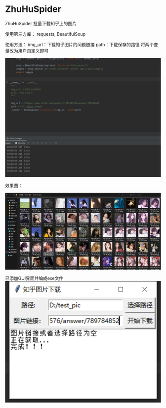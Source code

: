 # ZhuHuSpider
ZhuHuSpider
批量下载知乎上的图片

使用第三方库：
requests, BeautifulSoup

使用方法：
img_url：下载知乎图片的问题链接
path：下载保存的路径
将两个变量改为用户自定义即可

![Image text](https://github.com/anotherfre/ZhuHuSpider/blob/master/images/demo_image1.png)

效果图：

![Image text](https://github.com/anotherfre/ZhuHuSpider/blob/master/images/demo_image2.png)


已添加GUI界面并编成exe文件
![Image text](https://github.com/anotherfre/ZhuHuSpider/blob/master/images/demo_GUI.png)
